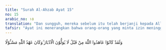 ```yaml
---
title: "Surah Al-Ahzab Ayat 15"
no: 15
arabic_no: ١٥
translation: "Dan sungguh, mereka sebelum itu telah berjanji kepada Allah, tidak akan berbalik ke belakang (mundur). Dan perjanjian dengan Allah akan diminta pertanggungjawabannya."
tafsir: "Ayat ini menerangkan bahwa orang-orang yang minta izin meninggalkan medan pertempuran itu pernah berjanji dengan Rasulullah saw bahwa mereka tidak akan mengkhianatinya dan akan ikut berperang bersama-sama kaum Muslimin menghadapi kaum musyrik. Akan tetapi, akhirnya mereka mengingkari janjinya.\n\nMenurut riwayat, Bani harisah pernah lari dari medan Perang Uhud, kemudian mereka minta agar Nabi memaafkan kesalahan mereka. Mereka berjanji tidak akan lari lagi dari medan pertempuran dan akan berjuang dengan Nabi dan kaum Muslimin.\n\nPada akhir ayat ini, Allah menegaskan bahwa mereka yang telah berjanji itu akan diminta pertanggungjawaban tentang apa yang telah diucapkannya. Di hari Kiamat, mereka akan diberi pembalasan yang setimpal dengan tindakan mereka itu."
---
```

وَلَقَدْ كَانُوْا عَاهَدُوا اللّٰهَ مِنْ قَبْلُ لَا يُوَلُّوْنَ الْاَدْبَارَ ۗوَكَانَ عَهْدُ اللّٰهِ مَسْـُٔوْلًا